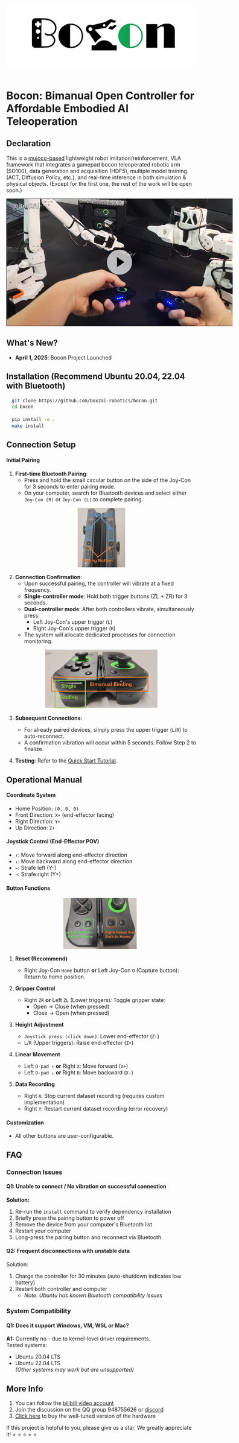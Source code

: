 
<p align="center">
  <picture>
    <source media="(prefers-color-scheme: dark)" srcset="media/bocon.png">
    <source media="(prefers-color-scheme: light)" srcset="media/bocon.png">
    <img alt="Bocon, Box2AI Joystick Robotics Library" src="media/bocon.png" style="max-width: 100%;">
  </picture>
  <br/>
  <br/>
</p>


# Bocon: Bimanual Open Controller for Affordable Embodied AI Teleoperation

## Declaration

This is a [mujoco-based](https://github.com/google-deepmind/mujoco) lightweight robot imitation/reinforcement, VLA framework that integrates a gamepad bocon teleoperated robotic arm (SO100), data generation and acquisition (HDF5), multiple model training (ACT, Diffusion Policy, etc.), and real-time inference in both simulation & physical objects. (Except for the first one, the rest of the work will be open soon.)

<div align="center">
  <div style="position: relative; width: 600px;">
    <a href="https://x.com/box2ai/status/1907435562048565707">
      <img alt="Bocon" src="media/bocon_video.png" width="600" style="height:auto;">
      <div style="position: absolute; top: 50%; left: 50%; transform: translate(-50%, -50%);">
        <svg width="80" height="80" viewBox="0 0 24 24" fill="none" xmlns="http://www.w3.org/2000/svg">
          <circle cx="12" cy="12" r="10" fill="#fff" fill-opacity="0.7"/>
          <path d="M10 8L16 12L10 16V8Z" fill="#000"/>
        </svg>
      </div>
    </a>
  </div>
</div>


## What's New?

- **April 1, 2025**: Bocon Project Launched

## Installation (Recommend Ubuntu 20.04, 22.04 with Bluetooth)

```bash
  git clone https://github.com/box2ai-robotics/bocon.git
  cd bocon
  
  pip install -e .
  make install
```

## Connection Setup

#### Initial Pairing
1. ​**First-time Bluetooth Pairing**:
   - Press and hold the small circular button on the side of the Joy-Con for 3 seconds to enter pairing mode.
   - On your computer, search for Bluetooth devices and select either `Joy-Con (R)` or `Joy-Con (L)` to complete pairing.
<p align="center">
  <picture>
    <img alt="Joy-Con pairing button" src="media/bocon_pairing.png" style="max-width: 25%;">
  </picture>
</p>

2. ​**Connection Confirmation**:
   - Upon successful pairing, the controller will vibrate at a fixed frequency.
   - ​**Single-controller mode**: Hold both trigger buttons (ZL + ZR) for 3 seconds.
   - ​**Dual-controller mode**: After both controllers vibrate, simultaneously press:
     - Left Joy-Con's upper trigger (`L`) 
     - Right Joy-Con's upper trigger (`R`)
   - The system will allocate dedicated processes for connection monitoring.
<p align="center">
  <picture>
    <img alt="Joy-Con pairing button" src="media/bocon_binding.png" style="max-width: 59%;">
  </picture>
</p>

3. ​**Subsequent Connections**:
   - For already paired devices, simply press the upper trigger (`L`/`R`) to auto-reconnect.
   - A confirmation vibration will occur within 5 seconds. Follow Step 2 to finalize.

4. ​**Testing**: Refer to the [Quick Start Tutorial](bocon_tutorial.ipynb).


## Operational Manual

#### Coordinate System
- Home Position: `(0, 0, 0)`
- ​Front Direction: `X+` (end-effector facing)
- ​Right Direction: `Y+`
- ​Up Direction: `Z+`

#### Joystick Control (End-Effector POV)
- ``​↑``: Move forward along end-effector direction
- ``​↓``: Move backward along end-effector direction
- ``​←``: Strafe left (Y-)
- ``​→``: Strafe right (Y+)

#### Button Functions
<p align="center">
  <picture>
    <img alt="Controller reset position" src="media/bocon_homing.png" style="max-width: 40%;">
  </picture>
</p>

1. ​**Reset (Recommend)** 
   - Right Joy-Con `Home` button ​**or** Left Joy-Con `O` (Capture button): Return to home position.  
  
2. ​**Gripper Control**  
   - Right `ZR` ​**or** Left `ZL` (Lower triggers): Toggle gripper state:
     - Open → Close (when pressed)
     - Close → Open (when pressed)

3. ​**Height Adjustment**  
   - ``Joystick press (click down)``: Lower end-effector (`Z-`)  
   - `L`/`R` (Upper triggers): Raise end-effector (`Z+`)  

4. ​**Linear Movement**  
   - Left ``D-pad ↑`` ​**or** Right `X`: Move forward (`X+`)  
   - Left ``D-pad ↓`` ​**or** Right `B`: Move backward (`X-`)  

5. ​**Data Recording**  
   - Right `A`: Stop current dataset recording (requires custom implementation)  
   - Right `Y`: Restart current dataset recording (error recovery)  

#### Customization
- All other buttons are user-configurable.

## FAQ
### Connection Issues
#### Q1: Unable to connect / No vibration on successful connection
**Solution:**  
1. Re-run the `install` command to verify dependency installation  
2. Briefly press the pairing button to power off  
3. Remove the device from your computer's Bluetooth list  
4. Restart your computer  
5. Long-press the pairing button and reconnect via Bluetooth  

#### Q2: Frequent disconnections with unstable data
Solution: 
1. Charge the controller for 30 minutes (auto-shutdown indicates low battery)  
2. Restart both controller and computer  
   - *Note: Ubuntu has known Bluetooth compatibility issues*

### System Compatibility

#### Q1: Does it support Windows, VM, WSL or Mac?  
**A1:** Currently no - due to kernel-level driver requirements.  
Tested systems:  
- Ubuntu 20.04 LTS  
- Ubuntu 22.04 LTS  
*(Other systems may work but are unsupported)*

## More Info
1. You can follow the [bilibili video account](https://space.bilibili.com/122291348)
2. Join the discussion on the QQ group 948755626 or [discord](https://discord.gg/5Fk5P48U) 
3. [Click here](https://mall.bilibili.com/neul-next/detailuniversal/detail.html?isMerchant=1&page=detailuniversal_detail&saleType=0&itemsId=11623872&loadingShow=1&noTitleBar=1&msource=cps_comments_122291348_cont-1-113730901837643&track_id=__BGMT__&from=&from_spmid=__SPMID) to buy the well-tuned version of the hardware

If this project is helpful to you, please give us a star. We greatly appreciate it! ⭐ ⭐ ⭐ ⭐ ⭐



